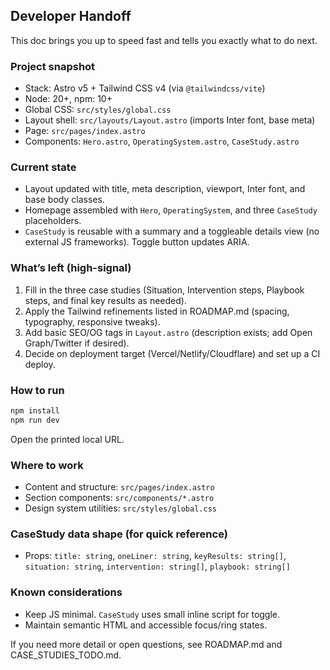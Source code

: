 ## Developer Handoff

This doc brings you up to speed fast and tells you exactly what to do next.

### Project snapshot
- Stack: Astro v5 + Tailwind CSS v4 (via `@tailwindcss/vite`)
- Node: 20+, npm: 10+
- Global CSS: `src/styles/global.css`
- Layout shell: `src/layouts/Layout.astro` (imports Inter font, base meta)
- Page: `src/pages/index.astro`
- Components: `Hero.astro`, `OperatingSystem.astro`, `CaseStudy.astro`

### Current state
- Layout updated with title, meta description, viewport, Inter font, and base body classes.
- Homepage assembled with `Hero`, `OperatingSystem`, and three `CaseStudy` placeholders.
- `CaseStudy` is reusable with a summary and a toggleable details view (no external JS frameworks). Toggle button updates ARIA.

### What’s left (high-signal)
1) Fill in the three case studies (Situation, Intervention steps, Playbook steps, and final key results as needed).
2) Apply the Tailwind refinements listed in ROADMAP.md (spacing, typography, responsive tweaks).
3) Add basic SEO/OG tags in `Layout.astro` (description exists; add Open Graph/Twitter if desired).
4) Decide on deployment target (Vercel/Netlify/Cloudflare) and set up a CI deploy.

### How to run
```bash
npm install
npm run dev
```
Open the printed local URL.

### Where to work
- Content and structure: `src/pages/index.astro`
- Section components: `src/components/*.astro`
- Design system utilities: `src/styles/global.css`

### CaseStudy data shape (for quick reference)
- Props: `title: string`, `oneLiner: string`, `keyResults: string[]`, `situation: string`, `intervention: string[]`, `playbook: string[]`

### Known considerations
- Keep JS minimal. `CaseStudy` uses small inline script for toggle.
- Maintain semantic HTML and accessible focus/ring states.

If you need more detail or open questions, see ROADMAP.md and CASE_STUDIES_TODO.md.


